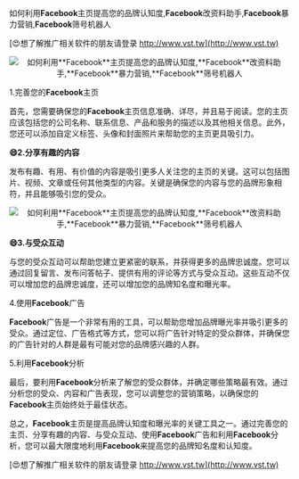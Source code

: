 如何利用**Facebook**主页提高您的品牌认知度,**Facebook**改资料助手,**Facebook**暴力营销,**Facebook**筛号机器人

[😍想了解推广相关软件的朋友请登录 http://www.vst.tw](http://www.vst.tw)

 <center><img src="https://vst.tw/MP4/tuiguang/png/3.png" alt="如何利用**Facebook**主页提高您的品牌认知度,**Facebook**改资料助手,**Facebook**暴力营销,**Facebook**筛号机器人"></center>

1.完善您的**Facebook**主页

首先，您需要确保您的**Facebook**主页信息准确、详尽，并且易于阅读。您的主页应该包括您的公司名称、联系信息、产品和服务的描述以及其他相关信息。此外，您还可以添加自定义标签、头像和封面照片来帮助您的主页更具吸引力。

**😄2.分享有趣的内容**

发布有趣、有用、有价值的内容是吸引更多人关注您的主页的关键。这可以包括图片、视频、文章或任何其他类型的内容。关键是确保您的内容与您的品牌形象相符，并且能够吸引您的受众。

 <center><img src="https://vst.tw/MP4/tuiguang/png/2.png" alt="如何利用**Facebook**主页提高您的品牌认知度,**Facebook**改资料助手,**Facebook**暴力营销,**Facebook**筛号机器人"></center>

**😄3.与受众互动**

与您的受众互动可以帮助您建立更紧密的联系，并获得更多的品牌忠诚度。您可以通过回复留言、发布问答帖子、提供有用的评论等方式与受众互动。这些互动不仅可以增加您的品牌忠诚度，还可以增加您的品牌知名度和曝光率。

4.使用**Facebook**广告

**Facebook**广告是一个非常有用的工具，可以帮助您增加品牌曝光率并吸引更多的受众。通过定位、广告格式等方式，您可以将广告针对特定的受众群体，并确保您的广告针对的人群是最有可能对您的品牌感兴趣的人群。

5.利用**Facebook**分析

最后，要利用**Facebook**分析来了解您的受众群体，并确定哪些策略最有效。通过分析您的受众、内容和广告表现，您可以调整您的营销策略，以确保您的**Facebook**主页始终处于最佳状态。

总之，**Facebook**主页是提高品牌认知度和曝光率的关键工具之一。通过完善您的主页、分享有趣的内容、与受众互动、使用**Facebook**广告和利用**Facebook**分析，您可以最大限度地利用**Facebook**来提高您的品牌知名度和认知度。

[😍想了解推广相关软件的朋友请登录 http://www.vst.tw](http://www.vst.tw)



